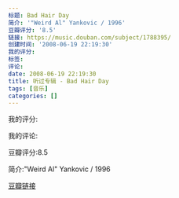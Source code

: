 ```yaml
---
标题: Bad Hair Day
简介: '"Weird Al" Yankovic / 1996'
豆瓣评分: '8.5'
链接: https://music.douban.com/subject/1788395/
创建时间: '2008-06-19 22:19:30'
我的评分:
标签:
评论:
date: 2008-06-19 22:19:30
title: 听过专辑 - Bad Hair Day
tags: [音乐]
categories: []
---
```


我的评分:

我的评论:

豆瓣评分:8.5

简介:"Weird Al" Yankovic / 1996

[豆瓣链接](https://music.douban.com/subject/1788395/)

